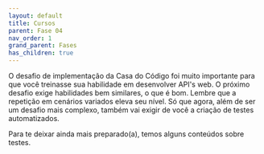 ```yaml
---
layout: default
title: Cursos
parent: Fase 04
nav_order: 1
grand_parent: Fases
has_children: true
---
```


O desafio de implementação da Casa do Código foi muito importante para que você treinasse sua habilidade em desenvolver API's web. O próximo desafio exige habilidades bem similares, o que é bom. Lembre que a repetição em cenários variados eleva seu nível. Só que agora, além de ser um desafio mais complexo, também vai exigir de você a criação de testes automatizados. 

Para te deixar ainda mais preparado(a), temos alguns conteúdos sobre testes.